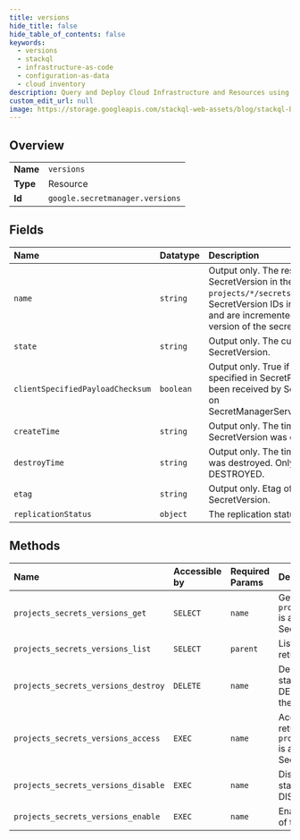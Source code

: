 ```yaml
---
title: versions
hide_title: false
hide_table_of_contents: false
keywords:
  - versions
  - stackql
  - infrastructure-as-code
  - configuration-as-data
  - cloud inventory
description: Query and Deploy Cloud Infrastructure and Resources using SQL
custom_edit_url: null
image: https://storage.googleapis.com/stackql-web-assets/blog/stackql-blog-post-featured-image.png
---
```

  
    

## Overview
<table><tbody>
<tr><td><b>Name</b></td><td><code>versions</code></td></tr>
<tr><td><b>Type</b></td><td>Resource</td></tr>
<tr><td><b>Id</b></td><td><code>google.secretmanager.versions</code></td></tr>
</tbody></table>

## Fields
| Name | Datatype | Description |
|:-----|:---------|:------------|
| `name` | `string` | Output only. The resource name of the SecretVersion in the format `projects/*/secrets/*/versions/*`. SecretVersion IDs in a Secret start at 1 and are incremented for each subsequent version of the secret. |
| `state` | `string` | Output only. The current state of the SecretVersion. |
| `clientSpecifiedPayloadChecksum` | `boolean` | Output only. True if payload checksum specified in SecretPayload object has been received by SecretManagerService on SecretManagerService.AddSecretVersion. |
| `createTime` | `string` | Output only. The time at which the SecretVersion was created. |
| `destroyTime` | `string` | Output only. The time this SecretVersion was destroyed. Only present if state is DESTROYED. |
| `etag` | `string` | Output only. Etag of the currently stored SecretVersion. |
| `replicationStatus` | `object` | The replication status of a SecretVersion. |
## Methods
| Name | Accessible by | Required Params | Description |
|:-----|:--------------|:----------------|:------------|
| `projects_secrets_versions_get` | `SELECT` | `name` | Gets metadata for a SecretVersion. `projects/*/secrets/*/versions/latest` is an alias to the most recently created SecretVersion. |
| `projects_secrets_versions_list` | `SELECT` | `parent` | Lists SecretVersions. This call does not return secret data. |
| `projects_secrets_versions_destroy` | `DELETE` | `name` | Destroys a SecretVersion. Sets the state of the SecretVersion to DESTROYED and irrevocably destroys the secret data. |
| `projects_secrets_versions_access` | `EXEC` | `name` | Accesses a SecretVersion. This call returns the secret data. `projects/*/secrets/*/versions/latest` is an alias to the most recently created SecretVersion. |
| `projects_secrets_versions_disable` | `EXEC` | `name` | Disables a SecretVersion. Sets the state of the SecretVersion to DISABLED. |
| `projects_secrets_versions_enable` | `EXEC` | `name` | Enables a SecretVersion. Sets the state of the SecretVersion to ENABLED. |
